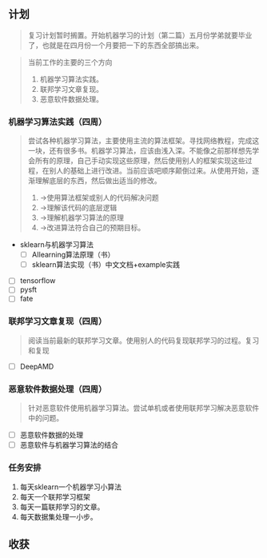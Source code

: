 ## 计划

> 复习计划暂时搁置。开始机器学习的计划（第二篇）五月份学弟就要毕业了，也就是在四月份一个月要把一下的东西全部搞出来。

> 当前工作的主要的三个方向
> 1. 机器学习算法实践。
> 2. 联邦学习文章复现。
> 3. 恶意软件数据处理。

### 机器学习算法实践（四周）
> 尝试各种机器学习算法，主要使用主流的算法框架。寻找网络教程，完成这一块，还有很多书。机器学习算法，应该由浅入深。不能像之前那样想先学会所有的原理，自己手动实现这些原理，然后使用别人的框架实现这些过程，在别人的基础上进行改进。当前应该吧顺序颠倒过来。从使用开始，逐渐理解底层的东西，然后做出适当的修改。
> 1. ->使用算法框架或别人的代码解决问题
> 2. ->理解该代码的底层逻辑
> 3. ->理解机器学习算法的原理
> 4. ->改进算法符合自己的预期目标。

- sklearn与机器学习算法
  - [ ] AIlearning算法原理（书）
  - [ ] sklearn算法实现（书）中文文档+example实践
- [ ] tensorflow
- [ ] pysft
- [ ] fate

### 联邦学习文章复现（四周）
> 阅读当前最新的联邦学习文章。使用别人的代码复现联邦学习的过程。复习和复现

- [ ] DeepAMD

### 恶意软件数据处理（四周）
> 针对恶意软件使用机器学习算法。尝试单机或者使用联邦学习解决恶意软件中的问题。

- [ ] 恶意软件数据的处理
- [ ] 恶意软件与机器学习算法的结合

### 任务安排

1. 每天sklearn一个机器学习小算法
2. 每天一个联邦学习框架
3. 每天一篇联邦学习的文章。
4. 每天数据集处理一小步。

## 收获